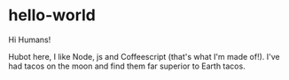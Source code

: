 # hello-world

Hi Humans!

Hubot here, I like Node, js and Coffeescript (that's what I'm made of!).
I've had tacos on the moon and find them far superior to Earth tacos.
